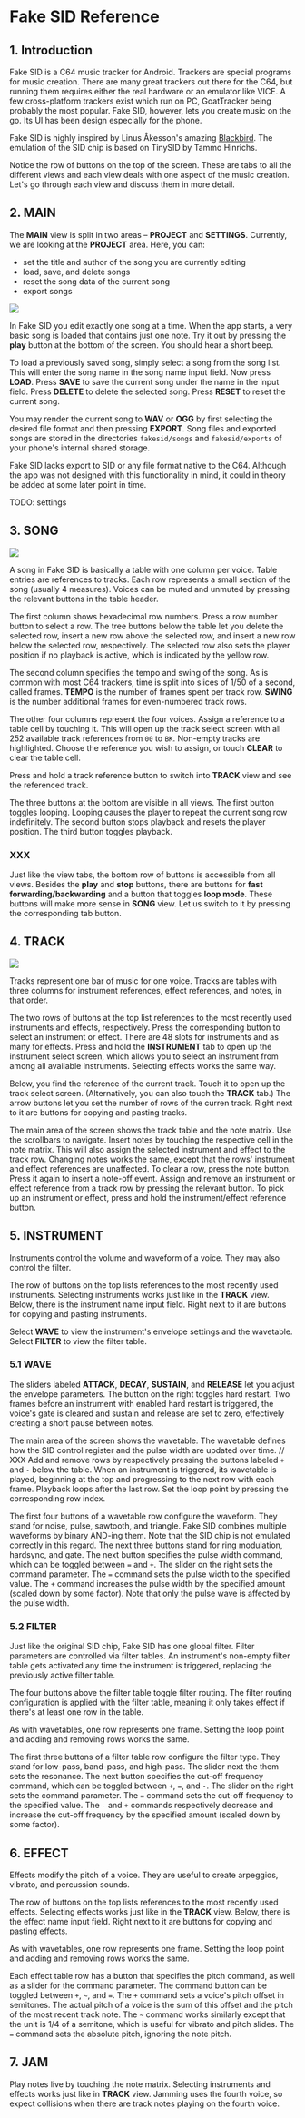 # Fake SID Reference

## 1. Introduction

Fake SID is a C64 music tracker for Android.
Trackers are special programs for music creation.
There are many great trackers out there for the C64,
but running them requires either the real hardware or an emulator like VICE.
A few cross-platform trackers exist which run on PC,
GoatTracker being probably the most popular.
Fake SID, however, lets you create music on the go.
Its UI has been design especially for the phone.

Fake SID is highly inspired by Linus Åkesson's amazing [Blackbird](https://www.linusakesson.net/software/blackbird/index.php).
The emulation of the SID chip is based on TinySID by Tammo Hinrichs.

Notice the row of buttons on the top of the screen.
These are tabs to all the different views and each view deals with one aspect of the music creation.
Let's go through each view and discuss them in more detail.

## 2. MAIN


The **MAIN** view is split in two areas – **PROJECT** and **SETTINGS**.
Currently, we are looking at the **PROJECT** area.
Here, you can:
+ set the title and author of the song you are currently editing
+ load, save, and delete songs
+ reset the song data of the current song
+ export songs

<img src="main-view.png">

In Fake SID you edit exactly one song at a time.
When the app starts, a very basic song is loaded that contains just one note.
Try it out by pressing the **play** button at the bottom of the screen.
You should hear a short beep.

To load a previously saved song, simply select a song from the song list.
This will enter the song name in the song name input field.
Now press **LOAD**.
Press **SAVE** to save the current song under the name in the input field.
Press **DELETE** to delete the selected song.
Press **RESET** to reset the current song.

You may render the current song to **WAV** or **OGG**
by first selecting the desired file format and then pressing **EXPORT**.
Song files and exported songs are stored in the directories
`fakesid/songs` and `fakesid/exports` of your phone's internal shared storage.

Fake SID lacks export to SID or any file format native to the C64.
Although the app was not designed with this functionality in mind,
it could in theory be added at some later point in time.

TODO: settings

## 3. SONG

<img src="song-view.png">

A song in Fake SID is basically a table with one column per voice.
Table entries are references to tracks.
Each row represents a small section of the song (usually 4 measures).
Voices can be muted and unmuted by pressing the relevant buttons in the table header.

The first column shows hexadecimal row numbers.
Press a row number button to select a row.
The tree buttons below the table let you delete the selected row,
insert a new row above the selected row,
and insert a new row below the selected row, respectively.
The selected row also sets the player position if no playback is active,
which is indicated by the yellow row.

The second column specifies the tempo and swing of the song.
As is common with most C64 trackers, time is split into slices of 1/50 of a second, called frames.
**TEMPO** is the number of frames spent per track row.
**SWING** is the number additional frames for even-numbered track rows.


The other four columns represent the four voices.
Assign a reference to a table cell by touching it.
This will open up the track select screen with all 252 available track references from `00` to `BK`.
Non-empty tracks are highlighted.
Choose the reference you wish to assign, or touch **CLEAR** to clear the table cell.

Press and hold a track reference button to switch into **TRACK** view and see the referenced track.



The three buttons at the bottom are visible in all views.
The first button toggles looping.
Looping causes the player to repeat the current song row indefinitely.
The second button stops playback and resets the player position.
The third button toggles playback.
### XXX
Just like the view tabs, the bottom row of buttons is accessible from all views.
Besides the **play** and **stop** buttons,
there are buttons for **fast forwarding/backwarding**
and a button that toggles **loop mode**.
These buttons will make more sense in **SONG** view.
Let us switch to it by pressing the corresponding tab button.

## 4. TRACK

<img src="track-view.png">

Tracks represent one bar of music for one voice.
Tracks are tables with three columns for instrument references, effect references, and notes, in that order.

The two rows of buttons at the top list references to the most recently used instruments and effects, respectively.
Press the corresponding button to select an instrument or effect.
There are 48 slots for instruments and as many for effects.
Press and hold the **INSTRUMENT** tab to open up the instrument select screen,
which allows you to select an instrument from among all available instruments.
Selecting effects works the same way.

Below, you find the reference of the current track.
Touch it to open up the track select screen.
(Alternatively, you can also touch the **TRACK** tab.)
The arrow buttons let you set the number of rows of the curren track.
Right next to it are buttons for copying and pasting tracks.

The main area of the screen shows the track table and the note matrix.
Use the scrollbars to navigate.
Insert notes by touching the respective cell in the note matrix.
This will also assign the selected instrument and effect to the track row.
Changing notes works the same, except that the rows' instrument and effect references are unaffected.
To clear a row, press the note button.
Press it again to insert a note-off event.
Assign and remove an instrument or effect reference from a track row by pressing the relevant button.
To pick up an instrument or effect, press and hold the instrument/effect reference button.


## 5. INSTRUMENT

Instruments control the volume and waveform of a voice.
They may also control the filter.

The row of buttons on the top lists references to the most recently used instruments.
Selecting instruments works just like in the **TRACK** view.
Below, there is the instrument name input field.
Right next to it are buttons for copying and pasting instruments.

Select **WAVE** to view the instrument's envelope settings and the wavetable.
Select **FILTER** to view the filter table.


### 5.1 WAVE

The sliders labeled **ATTACK**, **DECAY**, **SUSTAIN**, and **RELEASE** let you adjust the envelope parameters.
The button on the right toggles hard restart.
Two frames before an instrument with enabled hard restart is triggered,
the voice's gate is cleared and sustain and release are set to zero,
effectively creating a short pause between notes.

The main area of the screen shows the wavetable.
The wavetable defines how the SID control register and the pulse width are updated over time.
// XXX
Add and remove rows by respectively pressing the buttons labeled *`+`* and *`-`* below the table.
When an instrument is triggered, its wavetable is played, beginning at the top
and progressing to the next row with each frame.
Playback loops after the last row.
Set the loop point by pressing the corresponding row index.

The first four buttons of a wavetable row configure the waveform.
They stand for noise, pulse, sawtooth, and triangle.
Fake SID combines multiple waveforms by binary AND-ing them.
Note that the SID chip is not emulated correctly in this regard.
The next three buttons stand for ring modulation, hardsync, and gate.
The next button specifies the pulse width command, which can be toggled between *`=`* and *`+`*.
The slider on the right sets the command parameter.
The *`=`* command sets the pulse width to the specified value.
The *`+`* command increases the pulse width by the specified amount (scaled down by some factor).
Note that only the pulse wave is affected by the pulse width.


### 5.2 FILTER

Just like the original SID chip, Fake SID has one global filter.
Filter parameters are controlled via filter tables.
An instrument's non-empty filter table gets activated any time the instrument is triggered,
replacing the previously active filter table.

The four buttons above the filter table toggle filter routing.
The filter routing configuration is applied with the filter table,
meaning it only takes effect if there's at least one row in the table.

As with wavetables, one row represents one frame.
Setting the loop point and adding and removing rows works the same.

The first three buttons of a filter table row configure the filter type.
They stand for low-pass, band-pass, and high-pass.
The slider next the them sets the resonance.
The next button specifies the cut-off frequency command, which can be toggled between *`+`*, *`=`*, and *`-`*.
The slider on the right sets the command parameter.
The *`=`* command sets the cut-off frequency to the specified value.
The *`-`* and *`+`* commands respectively decrease and increase the cut-off frequency
by the specified amount (scaled down by some factor).


## 6. EFFECT

Effects modify the pitch of a voice.
They are useful to create arpeggios, vibrato, and percussion sounds.

The row of buttons on the top lists references to the most recently used effects.
Selecting effects works just like in the **TRACK** view.
Below, there is the effect name input field.
Right next to it are buttons for copying and pasting effects.

As with wavetables, one row represents one frame.
Setting the loop point and adding and removing rows works the same.

Each effect table row has a button that specifies the pitch command,
as well as a slider for the command parameter.
The command button can be toggled between *`+`*, *`~`*, and *`=`*.
The *`+`* command sets a voice's pitch offset in semitones.
The actual pitch of a voice is the sum of this offset and the pitch of the most recent track note.
The *`~`* command works similarly except that the unit is 1/4 of a semitone, which is useful for vibrato and pitch slides.
The *`=`* command sets the absolute pitch, ignoring the note pitch.


## 7. JAM

Play notes live by touching the note matrix.
Selecting instruments and effects works just like in **TRACK** view.
Jamming uses the fourth voice,
so expect collisions when there are track notes playing on the fourth voice.